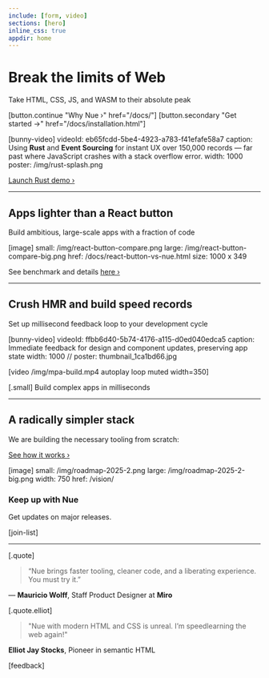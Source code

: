 ```yaml
---
include: [form, video]
sections: [hero]
inline_css: true
appdir: home
---
```



# Break the limits of Web

Take HTML, CSS, JS, and WASM to their absolute peak

[button.continue "Why Nue ›" href="/docs/"]
[button.secondary "Get started →" href="/docs/installation.html"]

[bunny-video]
  videoId: eb65fcdd-5be4-4923-a783-f41efafe58a7
  caption: Using **Rust** and **Event Sourcing** for instant UX over 150,000 records — far past where JavaScript crashes with a stack overflow error.
  width: 1000
  poster: /img/rust-splash.png

[Launch Rust demo ›](https://mpa.nuejs.org/app/?rust)

----

## Apps lighter than a React button

Build ambitious, large-scale apps with a fraction of code

[image]
  small: /img/react-button-compare.png
  large: /img/react-button-compare-big.png
  href: /docs/react-button-vs-nue.html
  size: 1000 x 349

See benchmark and details [here ›](/docs/react-button-vs-nue.html)

----

## Crush HMR and build speed records

Set up millisecond feedback loop to your development cycle

[bunny-video]
  videoId: ffbb6d40-5b74-4176-a115-d0ed040edca5
  caption: Immediate feedback for design and component updates, preserving app state
  width: 1000
  // poster: thumbnail_1ca1bd66.jpg

[video /img/mpa-build.mp4 autoplay loop muted width=350]

[.small]
  Build complex apps in milliseconds

----

## A radically simpler stack

We are building the necessary tooling from scratch:

[See how it works ›](/vision/)

[image]
  small: /img/roadmap-2025-2.png
  large: /img/roadmap-2025-2-big.png
  width: 750
  href: /vision/

### Keep up with Nue

Get updates on major releases.

[join-list]

----

[.quote]
  > “Nue brings faster tooling, cleaner code, and a liberating experience. You must try it.”

  — **Mauricio Wolff**, Staff Product Designer at **Miro**

[.quote.elliot]
  > "Nue with modern HTML and CSS is unreal. I’m speedlearning the web again!"

  **Elliot Jay Stocks**, Pioneer in semantic HTML

[feedback]
